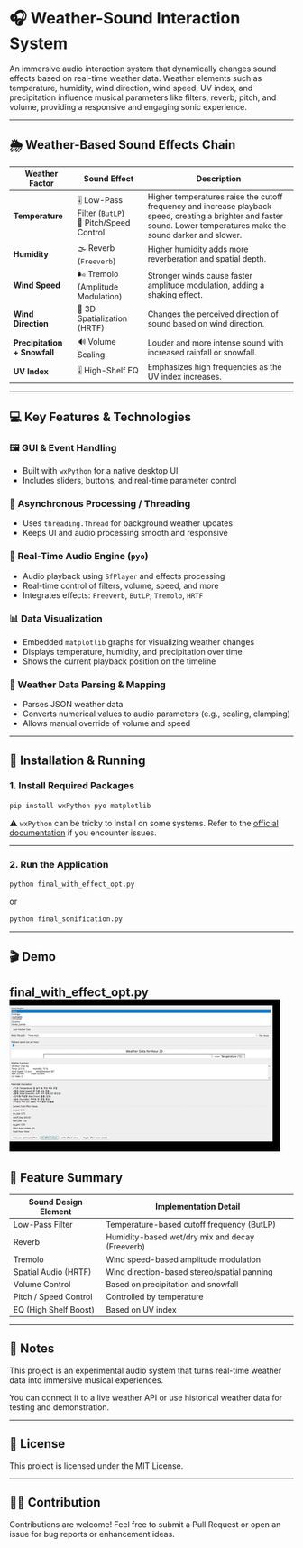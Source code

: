 # 🎧 Weather-Sound Interaction System

An immersive audio interaction system that dynamically changes sound effects based on real-time weather data. Weather elements such as temperature, humidity, wind direction, wind speed, UV index, and precipitation influence musical parameters like filters, reverb, pitch, and volume, providing a responsive and engaging sonic experience.

---

## 🌦️ Weather-Based Sound Effects Chain

| Weather Factor       | Sound Effect                                | Description |
|----------------------|----------------------------------------------|-------------|
| **Temperature**       | 🎚 Low-Pass Filter (`ButLP`)<br>🎵 Pitch/Speed Control | Higher temperatures raise the cutoff frequency and increase playback speed, creating a brighter and faster sound. Lower temperatures make the sound darker and slower. |
| **Humidity**          | 🌫 Reverb (`Freeverb`)                        | Higher humidity adds more reverberation and spatial depth. |
| **Wind Speed**        | 🌬 Tremolo (Amplitude Modulation)            | Stronger winds cause faster amplitude modulation, adding a shaking effect. |
| **Wind Direction**    | 🧭 3D Spatialization (HRTF)                   | Changes the perceived direction of sound based on wind direction. |
| **Precipitation + Snowfall** | 🔊 Volume Scaling                        | Louder and more intense sound with increased rainfall or snowfall. |
| **UV Index**          | 🎚 High-Shelf EQ                              | Emphasizes high frequencies as the UV index increases. |

---

## 💻 Key Features & Technologies

### 🖼️ GUI & Event Handling
- Built with `wxPython` for a native desktop UI
- Includes sliders, buttons, and real-time parameter control

### 🔁 Asynchronous Processing / Threading
- Uses `threading.Thread` for background weather updates
- Keeps UI and audio processing smooth and responsive

### 🎵 Real-Time Audio Engine (`pyo`)
- Audio playback using `SfPlayer` and effects processing
- Real-time control of filters, volume, speed, and more
- Integrates effects: `Freeverb`, `ButLP`, `Tremolo`, `HRTF`

### 📊 Data Visualization
- Embedded `matplotlib` graphs for visualizing weather changes
- Displays temperature, humidity, and precipitation over time
- Shows the current playback position on the timeline

### 📁 Weather Data Parsing & Mapping
- Parses JSON weather data
- Converts numerical values to audio parameters (e.g., scaling, clamping)
- Allows manual override of volume and speed

---

## 🔧 Installation & Running

### 1. Install Required Packages

```bash
pip install wxPython pyo matplotlib
```

⚠️ `wxPython` can be tricky to install on some systems. Refer to the [official documentation](https://wxpython.org/pages/downloads/index.html) if you encounter issues.

---

### 2. Run the Application

```bash
python final_with_effect_opt.py
```
or

```bash
python final_sonification.py
```
---
## 🎬 Demo
final_with_effect_opt.py
![demo](./demo.gif)
---
## 🎯 Feature Summary

| Sound Design Element     | Implementation Detail                                 |
|--------------------------|--------------------------------------------------------|
| Low-Pass Filter          | Temperature-based cutoff frequency (ButLP)             |
| Reverb                   | Humidity-based wet/dry mix and decay (Freeverb)        |
| Tremolo                  | Wind speed-based amplitude modulation                  |
| Spatial Audio (HRTF)     | Wind direction-based stereo/spatial panning            |
| Volume Control           | Based on precipitation and snowfall                    |
| Pitch / Speed Control    | Controlled by temperature                              |
| EQ (High Shelf Boost)    | Based on UV index                                      |

---

## 📌 Notes

This project is an experimental audio system that turns real-time weather data into immersive musical experiences.

You can connect it to a live weather API or use historical weather data for testing and demonstration.

---

## 📜 License

This project is licensed under the MIT License.

---

## 🙋‍♀️ Contribution

Contributions are welcome! Feel free to submit a Pull Request or open an issue for bug reports or enhancement ideas.
